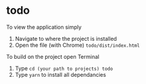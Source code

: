 # todo

To view the application simply

1. Navigate to where the project is installed
2. Open the file (with Chrome) ```todo/dist/index.html ```

To build on the project open Terminal

1. Type ```cd (your path to projects) todo``` 
2. Type ```yarn``` to install all dependancies

